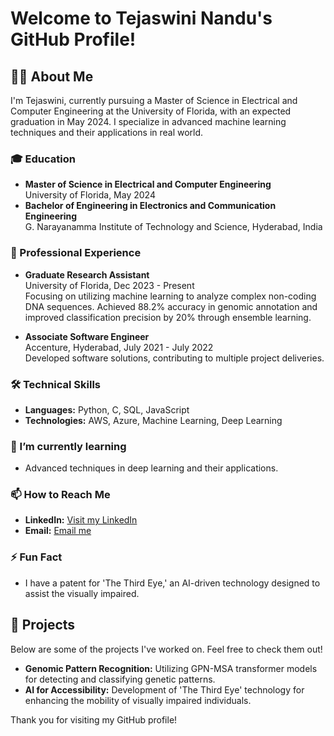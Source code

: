# Welcome to Tejaswini Nandu's GitHub Profile!

## 👩‍💻 About Me

I'm Tejaswini, currently pursuing a Master of Science in Electrical and Computer Engineering at the University of Florida, with an expected graduation in May 2024. I specialize in advanced machine learning techniques and their applications in real world.

### 🎓 Education

- **Master of Science in Electrical and Computer Engineering**  
  University of Florida,  May 2024
- **Bachelor of Engineering in Electronics and Communication Engineering**  
  G. Narayanamma Institute of Technology and Science, Hyderabad, India

### 💼 Professional Experience

- **Graduate Research Assistant**  
  University of Florida, Dec 2023 - Present  
  Focusing on utilizing machine learning to analyze complex non-coding DNA sequences. Achieved 88.2% accuracy in genomic annotation and improved classification precision by 20% through ensemble learning.

- **Associate Software Engineer**  
  Accenture, Hyderabad, July 2021 - July 2022  
  Developed software solutions, contributing to multiple project deliveries.

### 🛠️ Technical Skills

- **Languages:** Python, C, SQL, JavaScript
- **Technologies:** AWS, Azure, Machine Learning, Deep Learning

### 🌱 I’m currently learning

- Advanced techniques in deep learning and their applications.

### 📫 How to Reach Me

- **LinkedIn:** [Visit my LinkedIn](https://www.linkedin.com/in/tejaswini-nandu)
- **Email:** [Email me](mailto:nandutej1999@gmail.com)

### ⚡ Fun Fact

- I have a patent for 'The Third Eye,' an AI-driven technology designed to assist the visually impaired.

## 🌟 Projects

Below are some of the projects I've worked on. Feel free to check them out!

- **Genomic Pattern Recognition:** Utilizing GPN-MSA transformer models for detecting and classifying genetic patterns.
- **AI for Accessibility:** Development of 'The Third Eye' technology for enhancing the mobility of visually impaired individuals.

Thank you for visiting my GitHub profile!
